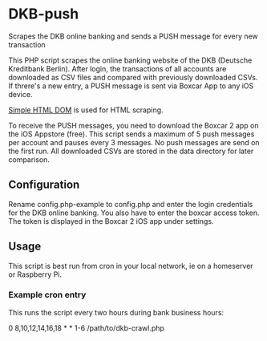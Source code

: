 DKB-push
========

Scrapes the DKB online banking and sends a PUSH message for every new transaction

This PHP script scrapes the online banking website of the DKB (Deutsche Kreditbank Berlin). After login, the transactions of all accounts are downloaded as CSV files and compared with previously downloaded CSVs. If threre's a new entry, a PUSH message is sent via Boxcar App to any iOS device.

[Simple HTML DOM](http://simplehtmldom.sourceforge.net/) is used for HTML scraping.

To receive the PUSH messages, you need to download the Boxcar 2 app on the iOS Appstore (free). This script sends a maximum of 5 push messages per account and pauses every 3 messages. No push messages are send on the first run. All downloaded CSVs are stored in the data directory for later comparison.

Configuration
-------------
Rename config.php-example to config.php and enter the login credentials for the DKB online banking. You also have to enter the boxcar access token. The token is displayed in the Boxcar 2 iOS app under settings.

Usage
-----
This script is best run from cron in your local network, ie on a homeserver or Raspberry Pi.

### Example cron entry
This runs the script every two hours during bank business hours:

0 8,10,12,14,16,18 * * 1-6 /path/to/dkb-crawl.php 